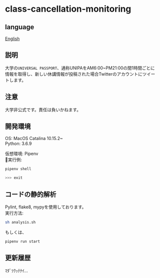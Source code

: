 # class-cancellation-monitoring

## language

[English](doc/README_en.md)

## 説明

大学の`UNIVERSAL PASSPORT`、通称UNIPAをAM6:00~PM21:00の間1時間ごとに情報を取得し、新しい休講情報が投稿された場合Twitterのアカウントにツイートします。

## 注意

大学非公式です。責任は負いかねます。

## 開発環境

OS: MacOS Catalina 10.15.2~  
Python: 3.6.9  

仮想環境: Pipenv  
実行例:

```sh
pipenv shell

>>> exit
````

## コードの静的解析

Pylint, flake8, mypyを使用しております。  
実行方法:

```sh
sh analysis.sh
```

もしくは、

```sh
pipenv run start
```

## 更新履歴

ﾏﾀﾞﾂｸｯﾃﾅｲ…
